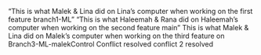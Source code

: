

 “This is what Malek & Lina did on Lina’s computer when working on the first feature branch1-ML”
 “This is what Haleemah & Rana did on Haleemah’s computer when working on the second feature main”
This is what Malek & Lina did on Malek’s computer when working on the third feature on Branch3-ML-malekControl
Conflict resolved 
conflict 2 resolved


